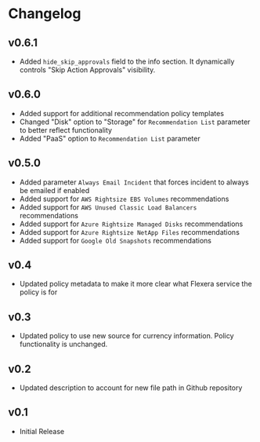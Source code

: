 # Changelog

## v0.6.1

- Added `hide_skip_approvals` field to the info section. It dynamically controls "Skip Action Approvals" visibility.

## v0.6.0

- Added support for additional recommendation policy templates
- Changed "Disk" option to "Storage" for `Recommendation List` parameter to better reflect functionality
- Added "PaaS" option to `Recommendation List` parameter

## v0.5.0

- Added parameter `Always Email Incident` that forces incident to always be emailed if enabled
- Added support for `AWS Rightsize EBS Volumes` recommendations
- Added support for `AWS Unused Classic Load Balancers` recommendations
- Added support for `Azure Rightsize Managed Disks` recommendations
- Added support for `Azure Rightsize NetApp Files` recommendations
- Added support for `Google Old Snapshots` recommendations

## v0.4

- Updated policy metadata to make it more clear what Flexera service the policy is for

## v0.3

- Updated policy to use new source for currency information. Policy functionality is unchanged.

## v0.2

- Updated description to account for new file path in Github repository

## v0.1

- Initial Release
